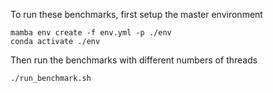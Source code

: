 To run these benchmarks, first setup the master environment

```
mamba env create -f env.yml -p ./env
conda activate ./env
```

Then run the benchmarks with different numbers of threads
```
./run_benchmark.sh
```
